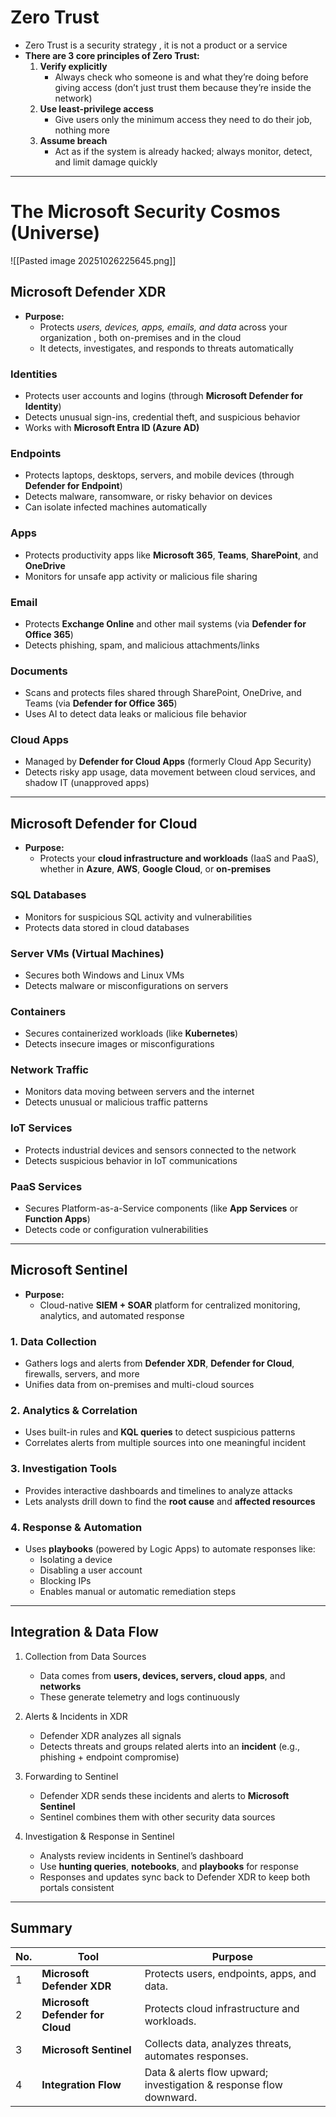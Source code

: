 # Zero Trust 

- Zero Trust is a security strategy , it is not a product or a service
- **There are 3 core principles of Zero Trust:**
	1. **Verify explicitly**
		- Always check who someone is and what they’re doing before giving access (don’t just trust them because they’re inside the network)
	2. **Use least-privilege access**
		- Give users only the minimum access they need to do their job, nothing more
	3. **Assume breach**
		- Act as if the system is already hacked; always monitor, detect, and limit damage quickly
---
# The Microsoft Security Cosmos (Universe)

![[Pasted image 20251026225645.png]]
## Microsoft Defender XDR

- **Purpose:** 
	- Protects *users, devices, apps, emails, and data* across your organization , both on-premises and in the cloud
	- It detects, investigates, and responds to threats automatically
###  Identities

* Protects user accounts and logins (through **Microsoft Defender for Identity**)
* Detects unusual sign-ins, credential theft, and suspicious behavior
* Works with **Microsoft Entra ID (Azure AD)**
### Endpoints

* Protects laptops, desktops, servers, and mobile devices (through **Defender for Endpoint**)
* Detects malware, ransomware, or risky behavior on devices
* Can isolate infected machines automatically
### Apps

* Protects productivity apps like **Microsoft 365**, **Teams**, **SharePoint**, and **OneDrive**
* Monitors for unsafe app activity or malicious file sharing
### Email

* Protects **Exchange Online** and other mail systems (via **Defender for Office 365**)
* Detects phishing, spam, and malicious attachments/links
### Documents

* Scans and protects files shared through SharePoint, OneDrive, and Teams (via **Defender for Office 365**) 
* Uses AI to detect data leaks or malicious file behavior
### Cloud Apps

* Managed by **Defender for Cloud Apps** (formerly Cloud App Security)
* Detects risky app usage, data movement between cloud services, and shadow IT (unapproved apps)

---

## Microsoft Defender for Cloud

- **Purpose:** 
	- Protects your **cloud infrastructure and workloads** (IaaS and PaaS),  whether in **Azure**, **AWS**, **Google Cloud**, or **on-premises**
### SQL Databases

* Monitors for suspicious SQL activity and vulnerabilities
* Protects data stored in cloud databases
### Server VMs (Virtual Machines)

* Secures both Windows and Linux VMs
* Detects malware or misconfigurations on servers
### Containers

* Secures containerized workloads (like **Kubernetes**)
* Detects insecure images or misconfigurations
### Network Traffic

* Monitors data moving between servers and the internet
* Detects unusual or malicious traffic patterns
### IoT Services

* Protects industrial devices and sensors connected to the network
* Detects suspicious behavior in IoT communications
### PaaS Services

* Secures Platform-as-a-Service components (like **App Services** or **Function Apps**)
* Detects code or configuration vulnerabilities

---
## Microsoft Sentinel

- **Purpose:** 
	- Cloud-native **SIEM + SOAR** platform for centralized monitoring, analytics, and automated response
### 1. Data Collection

* Gathers logs and alerts from **Defender XDR**, **Defender for Cloud**, firewalls, servers, and more
* Unifies data from on-premises and multi-cloud sources
### 2. Analytics & Correlation

* Uses built-in rules and **KQL queries** to detect suspicious patterns
* Correlates alerts from multiple sources into one meaningful incident
### 3. Investigation Tools

* Provides interactive dashboards and timelines to analyze attacks
* Lets analysts drill down to find the **root cause** and **affected resources**
### 4. Response & Automation

* Uses **playbooks** (powered by Logic Apps) to automate responses like:
	* Isolating a device
	* Disabling a user account
	* Blocking IPs
	* Enables manual or automatic remediation steps

---

## Integration & Data Flow

1. Collection from Data Sources
	* Data comes from **users, devices, servers, cloud apps**, and **networks**
	* These generate telemetry and logs continuously

2. Alerts & Incidents in XDR
	* Defender XDR analyzes all signals
	* Detects threats and groups related alerts into an **incident** (e.g., phishing + endpoint compromise)

3. Forwarding to Sentinel
	* Defender XDR sends these incidents and alerts to **Microsoft Sentinel**
	* Sentinel combines them with other security data sources

4. Investigation & Response in Sentinel
	* Analysts review incidents in Sentinel’s dashboard
	* Use **hunting queries**, **notebooks**, and **playbooks** for response
	* Responses and updates sync back to Defender XDR to keep both portals consistent
---
## Summary

| No. | Tool                             | Purpose                                                            |
| --- | -------------------------------- | ------------------------------------------------------------------ |
| 1   | **Microsoft Defender XDR**       | Protects users, endpoints, apps, and data.                         |
| 2   | **Microsoft Defender for Cloud** | Protects cloud infrastructure and workloads.                       |
| 3   | **Microsoft Sentinel**           | Collects data, analyzes threats, automates responses.              |
| 4   | **Integration Flow**             | Data & alerts flow upward; investigation & response flow downward. |


